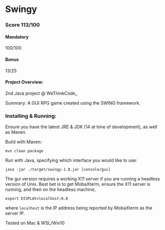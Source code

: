 # Swingy

### Score 113/100
#### Mandatory
100/100

#### Bonus
13/25

#### Project Overview:
2nd Java project @ WeThinkCode_

Summary: A GUI RPG game created using the SWING framework.

### Installing & Running:
Ensure you have the latest JRE & JDK (14 at time of development), as well as Maven.

Build with Maven:
```
mvn clean package
```

Run with Java, specifying which interface you would like to use:
```
java -jar ./target/swingy-1.0.jar [console/gui]
```

The gui version requires a working X11 server if you are running a headless version of Unix.
Best bet is to get MobaXterm, ensure the X11 server is running, and then on the headless machine,
```
export DISPLAY=localhost:0.0
```
where `localhost` is the IP address being reported by MobaXterm as the server IP.

Tested on Mac & WSL/Win10
